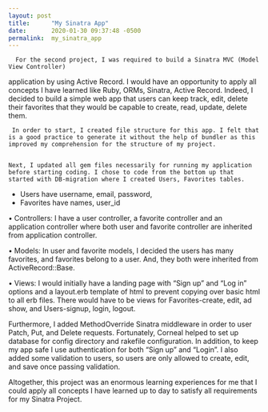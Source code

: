 ```yaml
---
layout: post
title:      "My Sinatra App"
date:       2020-01-30 09:37:48 -0500
permalink:  my_sinatra_app
---
```


      For the second project, I was required to build a Sinatra MVC (Model View Controller) 
application by using Active Record. I would have an opportunity to apply all concepts I have learned like Ruby, ORMs, Sinatra, Active Record.  Indeed, I decided to build a simple web app that users can keep track, edit, delete their favorites that they would be capable to create, read, update, delete them. 

     In order to start, I created file structure for this app. I felt that is a good practice to generate it without the help of bundler as this improved my comprehension for the structure of my project.


    Next, I updated all gem files necessarily for running my application before starting coding. I chose to code from the bottom up that started with DB-migration where I created Users, Favorites tables.  
* Users have username, email, password,
* Favorites have names, user_id 


•	Controllers: I have a user controller, a favorite controller and an application controller where both user and favorite controller are inherited from application controller. 

•	Models: In user and favorite models, I decided the users has many favorites, and favorites belong to a user. And, they both were inherited from ActiveRecord::Base.

•	Views: I would initially have a landing page with “Sign up” and “Log in” options and a layout.erb template of html to prevent copying over basic html to all erb files.  There would have to be views for Favorites-create, edit, ad show, and Users-signup, login, logout. 


Furthermore, I added  MethodOverride Sinatra middleware in order to user Patch, Put, and Delete requests.   Fortunately, Corneal helped to set up database for config directory and rakefile configuration.  In addition, to keep my app safe I use authentication for both “Sign up” and “Login”.  I also added some validation to users, so users are only allowed to create, edit, and save once passing validation. 

Altogether, this project was an enormous learning experiences for me that I could apply all concepts I have learned up to day to satisfy all requirements for my Sinatra Project.


